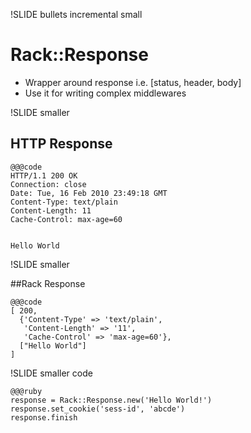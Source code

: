 !SLIDE bullets incremental small

# Rack::Response
* Wrapper around response i.e. [status, header, body]
* Use it for writing complex middlewares

!SLIDE smaller

## HTTP Response



    @@@code
    HTTP/1.1 200 OK 
    Connection: close 
    Date: Tue, 16 Feb 2010 23:49:18 GMT 
    Content‐Type: text/plain 
    Content‐Length: 11 
    Cache‐Control: max‐age=60


    Hello World
    
!SLIDE smaller

##Rack Response

    @@@code
    [ 200, 
      {'Content‐Type' => 'text/plain',
       'Content‐Length' => '11',
       'Cache‐Control' => 'max‐age=60'},
      ["Hello World"] 
    ]

!SLIDE smaller code

    @@@ruby
    response = Rack::Response.new('Hello World!') 
    response.set_cookie('sess-id', 'abcde') 
    response.finish